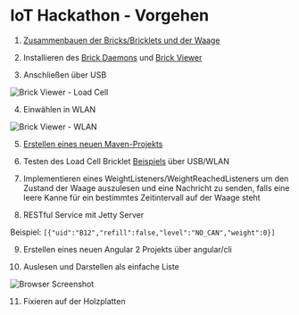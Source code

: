 # IoT Hackathon - Vorgehen
1) [Zusammenbauen der Bricks/Bricklets und der Waage](https://www.tinkerforge.com/en/doc/Hardware/Bricklets/Load_Cell.html#scale-kit)

2) Installieren des [Brick Daemons](https://www.tinkerforge.com/en/doc/Software/Brickd.html#brickd) und [Brick Viewer](https://www.tinkerforge.com/en/doc/Software/Brickv.html#brickv)

3) Anschließen über USB

![Brick Viewer - Load Cell](http://i.imgur.com/Keai4kA.png)

4) Einwählen in WLAN

![Brick Viewer - WLAN](http://i.imgur.com/hoSjjj5.png)

5) [Erstellen eines neuen Maven-Projekts](https://www.tinkerforge.com/en/doc/Software/API_Bindings_Java.html)

6) Testen des Load Cell Bricklet [Beispiels](https://www.tinkerforge.com/en/doc/Software/Bricklets/LoadCell_Bricklet_Java.html#load-cell-bricklet-java-examples) über USB/WLAN

7) Implementieren eines WeightListeners/WeightReachedListeners um den Zustand der Waage auszulesen und eine Nachricht zu senden, falls eine leere Kanne für ein bestimmtes Zeitintervall auf der Waage steht

8) RESTful Service mit Jetty Server

Beispiel: ```[{"uid":"B12","refill":false,"level":"NO_CAN","weight":0}]```

9) Erstellen eines neuen Angular 2 Projekts über angular/cli

10) Auslesen und Darstellen als einfache Liste

![Browser Screenshot](http://i.imgur.com/RYPUKVc.png)
 
11) Fixieren auf der Holzplatten
